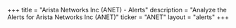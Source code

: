+++
title = "Arista Networks Inc (ANET) - Alerts"
description = "Analyze the Alerts for Arista Networks Inc (ANET)"
ticker = "ANET"
layout = "alerts"
+++

